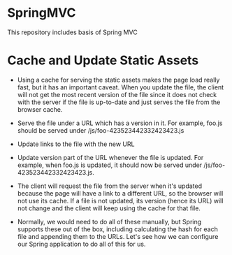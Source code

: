 # SpringMVC
This repository includes basis of Spring MVC

# Cache and Update Static Assets
- Using a cache for serving the static assets makes the page load really fast, but it has an important caveat. When you update the file, the client will not get the most recent version of the file since it does not check with the server if the file is up-to-date and just serves the file from the browser cache.

- Serve the file under a URL which has a version in it. For example, foo.js should be served under /js/foo-423523442332423423.js
- Update links to the file with the new URL
- Update version part of the URL whenever the file is updated. For example, when foo.js is updated, it should now be served under /js/foo-423523442332423423.js.
- The client will request the file from the server when it's updated because the page will have a link to a different URL, so the browser will not use its cache. If a file is not updated, its version (hence its URL) will not change and the client will keep using the cache for that file.
- Normally, we would need to do all of these manually, but Spring supports these out of the box, including calculating the hash for each file and appending them to the URLs. Let's see how we can configure our Spring application to do all of this for us.
